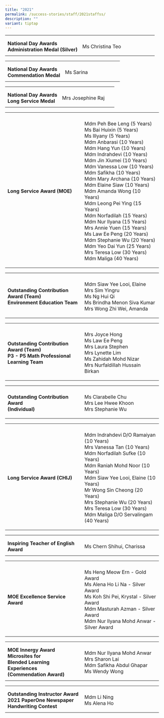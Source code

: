 ```yaml
---
title: "2021"
permalink: /success-stories/staff/2021staffss/
description: ""
variant: tiptap
---
```

<table><tbody>
<tr>
<th style="width:50%"></th>
<th></th>
</tr>
<tr>
<td style="text-align: left;">
	<b>National Day Awards<br>
		Administration Medal (Silver)</b></td>
<td style="text-align: left;">
<p>Ms Christina Teo</p>
</td>
</tr>
</tbody></table>
<table><tbody>
<tr><th style="width:50%"></th>
<th></th></tr>
<tr>
<td style="text-align: left;">
	<b>National Day Awards<br>
		Commendation Medal</b></td>
<td style="text-align: left;">
<p>Ms Sarina</p>
</td></tr>
</tbody></table>
<table><tbody>
<tr><th style="width:50%"></th>
<th></th></tr>
<tr>
<td style="text-align: left;">
	<b>National Day Awards<br>
		Long Service Medal</b></td>
<td style="text-align: left;">
<p>Mrs Josephine Raj</p>
</td></tr>
</tbody></table>
<table><tbody>
<tr>
<th style="width:50%"></th><th></th></tr>
<tr>
	<td><b>Long Service Award (MOE)</b></td>
<td><p>
Mdm Peh Bee Leng (5 Years)<br>
Ms Bai Huixin (5 Years)<br>
Ms Illyany (5 Years)<br>
Mdm Anbarasi (10 Years)<br>
Mdm Hang Yun (10 Years)<br>
Mdm Indrahdevi  (10 Years)<br>
Mdm Jin Xiumei (10 Years)<br>
Mdm Vanessa Low (10 Years)<br>
Mdm Safikha (10 Years)<br>
Mdm Mary Archana (10 Years)<br>
Mdm Elaine Siaw (10 Years)<br>
Mdm Amanda Wong (10 Years)<br>
Mdm Leong Pei Ying (15 Years)<br>
Mdm Norfadilah (15 Years)<br>
Mdm Nur Ilyana (15 Years)<br>
Mrs Annie Yuen (15 Years)<br>
Ms Law Ee Peng (20 Years)<br>
Mdm Stephanie Wu (20 Years)<br>
Mdm Yeo Dai Yun (25 Years)<br>
Mrs Teresa Low (30 Years)<br>
	Mdm Maliga (40 Years)</p>
</td>
</tr>
</tbody></table>
<table><tbody>
<tr><th style="width:50%"></th><th></th></tr>
<tr>
<td style="text-align: left;"><b>Outstanding Contribution Award (Team)<br>Environment Education Team</b></td>
<td style="text-align: left;"><p>
Mdm Siaw Yee Looi, Elaine<br>Mrs Sim Yingru<br>Ms Ng Hui Qi<br>Ms Brindha Menon Siva Kumar<br>Mrs Wong Zhi Wei, Amanda</p>
</td>
</tr></tbody></table>
<table>
<tbody>
<tr>
<th style="width:50%"></th>
<th></th>
</tr>
<tr>
<td><b>Outstanding Contribution Award (Team)<br>P3 - P5 Math Professional Learning Team</b></td>
<td style="text-align: left;">
<p>Mrs Joyce Hong<br>Ms Law Ee Peng<br>Mrs Laura Stephen<br>Mrs Lynette Lim<br>Ms Zahidah Mohd Nizar<br>Mrs Nurfaldillah Hussain Birkan</p>
</td>
</tr>
</tbody>
</table>
<table>
<tbody>
<tr>
<th style="width:50%"></th>
	<th></th>
</tr>
<tr>
	<td><b>Outstanding Contribution Award <br>(Individual)</b></td>
<td style="text-align: left;">
<p>Ms Clarabelle Chu<br>Mrs Lee Hwee Khoon<br>Mrs Stephanie Wu</p>
</td>
</tr>
</tbody>
</table>
<table><tbody>
<tr>
<th style="width:50%"></th><th></th></tr>
<tr>
	<td><b>Long Service Award (CHIJ)</b></td>
<td style="text-align: left;">
<p>Mdm Indrahdevi D/O Ramaiyan (10 Years)<br>Mrs Vanessa Tan (10 Years)<br>Mdm Norfadilah Sufke (10 Years)<br>Mdm Raniah Mohd Noor (10 Years)<br>Mdm Siaw Yee Looi, Elaine (10 Years)<br>Mr Wong Sin Cheong (20 Years)<br>Mrs Stephanie Wu (20 Years)<br>Mrs Teresa Low (30 Years)<br>Mdm Maliga D/O Servalingam (40 Years)</p>
</td>
</tr>
</tbody></table>
<table>
<tbody>
<tr>
<th style="width:50%"></th>
	<th></th>
</tr>
<tr>
	<td><b>Inspiring Teacher of English Award</b></td>
<td style="text-align: left;">
<p>Ms Chern Shihui, Charissa</p>
</td>
</tr>
</tbody>
</table>
<table>
<tbody>
<tr>
<th style="width:50%"></th>
	<th></th>
</tr>
<tr>
	<td><b>MOE Excellence Service Award</b></td>
<td style="text-align: left;">
<p>Ms Heng Meow Ern - Gold Award<br>Ms Alena Ho Li Na - Silver Award<br>Ms Koh Shi Pei, Krystal - Silver Award<br>Mdm Masturah Azman - Silver Award<br>Mdm Nur Ilyana Mohd Anwar - Silver Award</p>
</td>
</tr>
</tbody>
</table>
<table>
<tbody>
<tr>
<th style="width:50%"></th>
	<th></th>
</tr>
<tr>
	<td><b>MOE Innergy Award<br>Microsites for <br>Blended Learning Experiences<br>(Commendation Award)</b></td>
<td style="text-align: left;">
<p>Mdm Nur Ilyana Mohd Anwar<br>Mrs Sharon Lai<br>Mdm Safikha Abdul Ghapar<br>Ms Wendy Wong</p>
</td>
</tr>
</tbody>
</table>
<table>
<tbody>
<tr>
<th style="width:50%"></th>
	<th></th>
</tr>
<tr>
	<td><b>Outstanding Instructor Award<br>2021 PaperOne Newspaper Handwriting Contest</b></td>
<td style="text-align: left;">
<p>Mdm Li Ning<br>Ms Alena Ho</p>
</td>
</tr>
</tbody>
</table>